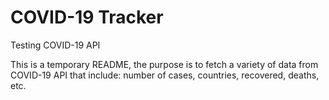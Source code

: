 # COVID-19 Tracker

Testing COVID-19 API

This is a temporary README, the purpose is to fetch a variety of data from COVID-19 API that include: number of cases, countries, recovered, deaths, etc.